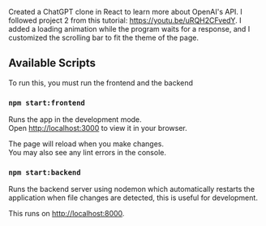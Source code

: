 
Created a ChatGPT clone in React to learn more about OpenAI's API. I followed project 2 from this
tutorial: https://youtu.be/uRQH2CFvedY. I added a loading animation while the program waits for a 
response, and I customized the scrolling bar to fit the theme of the page.

## Available Scripts
To run this, you must run the frontend and the backend

### `npm start:frontend`

Runs the app in the development mode.\
Open [http://localhost:3000](http://localhost:3000) to view it in your browser.

The page will reload when you make changes.\
You may also see any lint errors in the console.

### `npm start:backend`

Runs the backend server using nodemon which automatically restarts the application when file changes
are detected, this is useful for development.

This runs on [http://localhost:8000](http://localhost:8000).